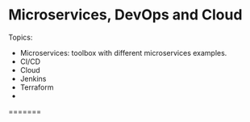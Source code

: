 # Microservices, DevOps and Cloud
Topics:
- Microservices: toolbox with different microservices examples.
- CI/CD
- Cloud
- Jenkins
- Terraform
- 
=======
